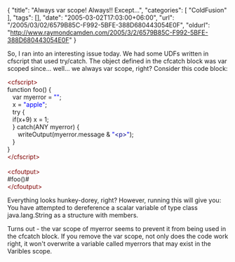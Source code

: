 {
	"title": "Always var scope! Always!! Except...",
	"categories": [
		"ColdFusion"
	],
	"tags": [],
	"date": "2005-03-02T17:03:00+06:00",
	"url": "/2005/03/02/6579B85C-F992-5BFE-388D680443054E0F",
	"oldurl": "http://www.raymondcamden.com/2005/3/2/6579B85C-F992-5BFE-388D680443054E0F"
}

So, I ran into an interesting issue today. We had some UDFs written in cfscript that used try/catch. The object defined in the cfcatch block was var scoped since... well... we always var scope, right? Consider this code block:

<div class="code"><FONT COLOR=MAROON>&lt;cfscript&gt;</FONT><br>
function foo() {<br>
&nbsp;&nbsp;&nbsp;var myerror = <FONT COLOR=BLUE>""</FONT>;<br>
&nbsp;&nbsp;&nbsp;x = <FONT COLOR=BLUE>"apple"</FONT>;<br>
&nbsp;&nbsp;&nbsp;try {<br>
&nbsp;&nbsp;&nbsp;if(x+9) x = 1;<br>
&nbsp;&nbsp;&nbsp;} catch(ANY myerror) {<br>
&nbsp;&nbsp;&nbsp;&nbsp;&nbsp;&nbsp;writeOutput(myerror.message & <FONT COLOR=BLUE>"<FONT COLOR=NAVY>&lt;p&gt;</FONT>"</FONT>);<br>
&nbsp;&nbsp;&nbsp;}<br>
}<br>
<FONT COLOR=MAROON>&lt;/cfscript&gt;</FONT><br>
<br>
<FONT COLOR=MAROON>&lt;cfoutput&gt;</FONT><br>
#foo()#<br>
<FONT COLOR=MAROON>&lt;/cfoutput&gt;</FONT></div> 

Everything looks hunkey-dorey, right? However, running this will give you:  You have attempted to dereference a scalar variable of type class java.lang.String as a structure with members.

Turns out - the var scope of myerror seems to prevent it from being used in the cfcatch block. If you remove the var scope, not only does the code work right, it won't overwrite a variable called myerrors that may exist in the Varibles scope.